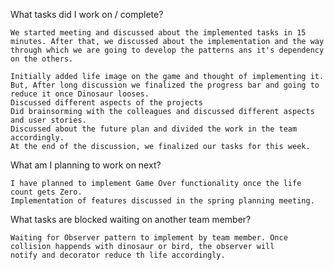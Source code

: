 
What tasks did I work on / complete?

    We started meeting and discussed about the implemented tasks in 15 minutes. After that, we discussed about the implementation and the way through which we are going to develop the patterns ans it's dependency on the others.
    
    Initially added life image on the game and thought of implementing it. But, After long discussion we finalized the progress bar and going to reduce it once Dinosaur looses.
    Discussed different aspects of the projects
    Did brainsorming with the colleagues and discussed different aspects and user stories.
    Discussed about the future plan and divided the work in the team accordingly.
    At the end of the discussion, we finalized our tasks for this week.

What am I planning to work on next?

    I have planned to implement Game Over functionality once the life count gets Zero.
    Implementation of features discussed in the spring planning meeting.

What tasks are blocked waiting on another team member?

    Waiting for Observer pattern to implement by team member. Once collision happends with dinosaur or bird, the observer will
    notify and decorator reduce th life accordingly.
